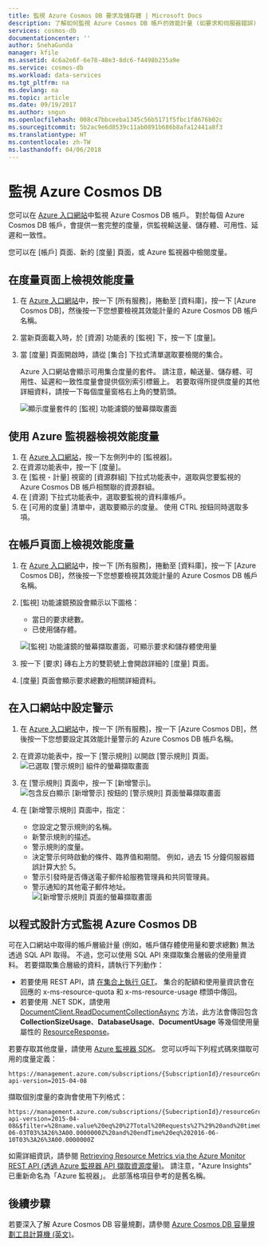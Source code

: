 ```yaml
---
title: 監視 Azure Cosmos DB 要求及儲存體 | Microsoft Docs
description: 了解如何監視 Azure Cosmos DB 帳戶的效能計量 (如要求和伺服器錯誤) 和使用量計量 (如儲存體耗用量)。
services: cosmos-db
documentationcenter: ''
author: SnehaGunda
manager: kfile
ms.assetid: 4c6a2e6f-6e78-48e3-8dc6-f4498b235a9e
ms.service: cosmos-db
ms.workload: data-services
ms.tgt_pltfrm: na
ms.devlang: na
ms.topic: article
ms.date: 09/19/2017
ms.author: sngun
ms.openlocfilehash: 008c47bbceeba1345c56b5171f5fbc1f8676b02c
ms.sourcegitcommit: 5b2ac9e6d8539c11ab0891b686b8afa12441a8f3
ms.translationtype: HT
ms.contentlocale: zh-TW
ms.lasthandoff: 04/06/2018
---
```

# <a name="monitor-azure-cosmos-db"></a>監視 Azure Cosmos DB
您可以在 [Azure 入口網站](https://portal.azure.com/)中監視 Azure Cosmos DB 帳戶。 對於每個 Azure Cosmos DB 帳戶，會提供一套完整的度量，供監視輸送量、儲存體、可用性、延遲和一致性。

您可以在 [帳戶] 頁面、新的 [度量] 頁面，或 Azure 監視器中檢閱度量。

## <a name="view-performance-metrics-on-the-metrics-page"></a>在度量頁面上檢視效能度量
1. 在 [Azure 入口網站](https://portal.azure.com/)中，按一下 [所有服務]，捲動至 [資料庫]，按一下 [Azure Cosmos DB]，然後按一下您想要檢視其效能計量的 Azure Cosmos DB 帳戶名稱。
2. 當新頁面載入時，於 [資源] 功能表的 [監視] 下，按一下 [度量]。
3. 當 [度量] 頁面開啟時，請從 [集合] 下拉式清單選取要檢閱的集合。

   Azure 入口網站會顯示可用集合度量的套件。 請注意，輸送量、儲存體、可用性、延遲和一致性度量會提供個別索引標籤上。 若要取得所提供度量的其他詳細資料，請按一下每個度量窗格右上角的雙箭頭。

   ![顯示度量套件的 [監視] 功能濾鏡的螢幕擷取畫面](./media/monitor-accounts/metrics-suite.png)

## <a name="view-performance-metrics-by-using-azure-monitoring"></a>使用 Azure 監視器檢視效能度量
1. 在 [Azure 入口網站](https://portal.azure.com/)，按一下左側列中的 [監視器]。
2. 在資源功能表中，按一下 [度量]。
3. 在 [監視 - 計量] 視窗的 [資源群組] 下拉式功能表中，選取與您要監視的 Azure Cosmos DB 帳戶相關聯的資源群組。 
4. 在 [資源] 下拉式功能表中，選取要監視的資料庫帳戶。
5. 在 [可用的度量] 清單中，選取要顯示的度量。 使用 CTRL 按鈕同時選取多項。 

## <a name="view-performance-metrics-on-the-account-page"></a>在帳戶頁面上檢視效能度量
1. 在 [Azure 入口網站](https://portal.azure.com/)中，按一下 [所有服務]，捲動至 [資料庫]，按一下 [Azure Cosmos DB]，然後按一下您想要檢視其效能計量的 Azure Cosmos DB 帳戶名稱。
2. [監視]  功能濾鏡預設會顯示以下圖格：
   
   * 當日的要求總數。
   * 已使用儲存體。
   
   ![[監視] 功能濾鏡的螢幕擷取畫面，可顯示要求和儲存體使用量](./media/monitor-accounts/documentdb-total-requests-and-usage.png)
3. 按一下 [要求] 磚右上方的雙箭號上會開啟詳細的 [度量] 頁面。
4. [度量] 頁面會顯示要求總數的相關詳細資料。 

## <a name="set-up-alerts-in-the-portal"></a>在入口網站中設定警示
1. 在 [Azure 入口網站](https://portal.azure.com/)中，按一下 [所有服務]，按一下 [Azure Cosmos DB]，然後按一下您想要設定其效能計量警示的 Azure Cosmos DB 帳戶名稱。
2. 在資源功能表中，按一下 [警示規則] 以開啟 [警示規則] 頁面。  
   ![已選取 [警示規則] 組件的螢幕擷取畫面](./media/monitor-accounts/madocdb10.5.png)
3. 在 [警示規則] 頁面中，按一下 [新增警示]。  
   ![包含反白顯示 [新增警示] 按鈕的 [警示規則] 頁面螢幕擷取畫面](./media/monitor-accounts/madocdb11.png)
4. 在 [新增警示規則] 頁面中，指定：
   
   * 您設定之警示規則的名稱。
   * 新警示規則的描述。
   * 警示規則的度量。
   * 決定警示何時啟動的條件、臨界值和期間。 例如，過去 15 分鐘伺服器錯誤計算大於 5。
   * 警示引發時是否傳送電子郵件給服務管理員和共同管理員。
   * 警示通知的其他電子郵件地址。  
     ![[新增警示規則] 頁面的螢幕擷取畫面](./media/monitor-accounts/madocdb12.png)

## <a name="monitor-azure-cosmos-db-programmatically"></a>以程式設計方式監視 Azure Cosmos DB
可在入口網站中取得的帳戶層級計量 (例如，帳戶儲存體使用量和要求總數) 無法透過 SQL API 取得。 不過，您可以使用 SQL API 來擷取集合層級的使用量資料。 若要擷取集合層級的資料，請執行下列動作：

* 若要使用 REST API，請 [在集合上執行 GET](https://msdn.microsoft.com/library/mt489073.aspx)。 集合的配額和使用量資訊會在回應的 x-ms-resource-quota 和 x-ms-resource-usage 標頭中傳回。
* 若要使用 .NET SDK，請使用 [DocumentClient.ReadDocumentCollectionAsync](https://msdn.microsoft.com/library/microsoft.azure.documents.client.documentclient.readdocumentcollectionasync.aspx) 方法，此方法會傳回包含 **CollectionSizeUsage**、**DatabaseUsage**、**DocumentUsage** 等幾個使用量屬性的 [ResourceResponse](https://msdn.microsoft.com/library/dn799209.aspx)。

若要存取其他度量，請使用 [Azure 監視器 SDK](https://www.nuget.org/packages/Microsoft.Azure.Insights)。 您可以呼叫下列程式碼來擷取可用的度量定義：

    https://management.azure.com/subscriptions/{SubscriptionId}/resourceGroups/{ResourceGroup}/providers/Microsoft.DocumentDb/databaseAccounts/{DocumentDBAccountName}/metricDefinitions?api-version=2015-04-08

擷取個別度量的查詢會使用下列格式：

    https://management.azure.com/subscriptions/{SubecriptionId}/resourceGroups/{ResourceGroup}/providers/Microsoft.DocumentDb/databaseAccounts/{DocumentDBAccountName}/metrics?api-version=2015-04-08&$filter=%28name.value%20eq%20%27Total%20Requests%27%29%20and%20timeGrain%20eq%20duration%27PT5M%27%20and%20startTime%20eq%202016-06-03T03%3A26%3A00.0000000Z%20and%20endTime%20eq%202016-06-10T03%3A26%3A00.0000000Z

如需詳細資訊，請參閱 [Retrieving Resource Metrics via the Azure Monitor REST API (透過 Azure 監視器 API 擷取資源度量)](https://blogs.msdn.microsoft.com/cloud_solution_architect/2016/02/23/retrieving-resource-metrics-via-the-azure-insights-api/)。 請注意，"Azure Insights" 已重新命名為「Azure 監視器」。  此部落格項目參考的是舊名稱。

## <a name="next-steps"></a>後續步驟
若要深入了解 Azure Cosmos DB 容量規劃，請參閱 [Azure Cosmos DB 容量規劃工具計算機 (英文)](https://www.documentdb.com/capacityplanner)。

